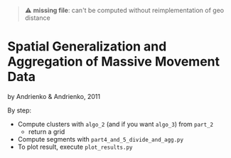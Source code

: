 > :warning: **missing file**: can't be computed without reimplementation of geo distance

# Spatial Generalization and Aggregation of Massive Movement Data
by Andrienko & Andrienko, 2011
 
By step:
 * Compute clusters with `algo_2` (and if you want `algo_3`) from `part_2`
     * return a grid
 * Compute segments with `part4_and_5_divide_and_agg.py`
 * To plot result, execute `plot_results.py`
